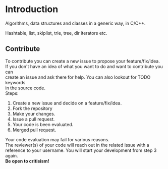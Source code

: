 # Introduction
Algorithms, data structures and classes in a generic way, in C/C++.

Hashtable, list, skiplist, trie, tree, dir iterators etc.

## Contribute
To contribute you can create a new issue to propose your feature/fix/idea.\
If you don't have an idea of what you want to do and want to contribute you can\
create an issue and ask there for help. You can also lookout for TODO keywords\
in the source code.\
Steps:
1. Create a new issue and decide on a feature/fix/idea.
2. Fork the repository
3. Make your changes.
4. Issue a pull request.
5. Your code is been evaluated.
6. Merged pull request.

Your code evaluation may fail for various reasons.\
The reviewer(s) of your code will reach out in the related issue with a\
reference to your username. You will start your development from step 3 again.\
**Be open to critisism!**
